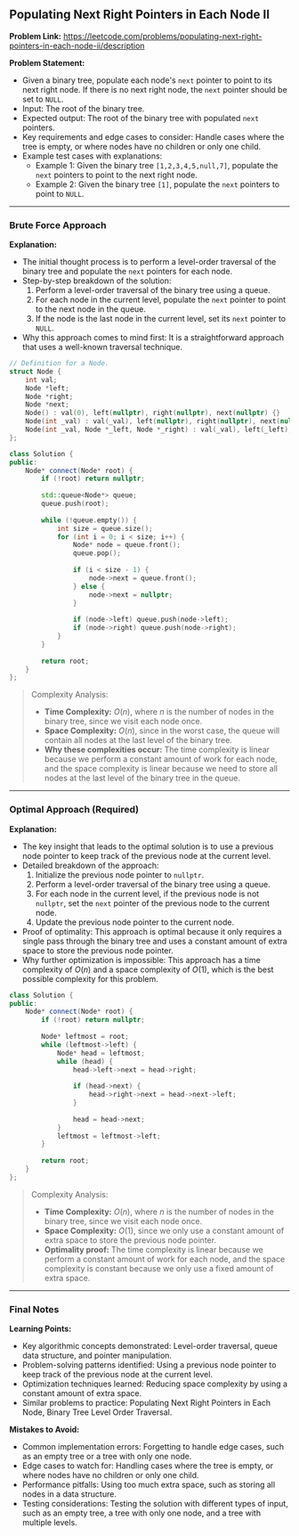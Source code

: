 ## Populating Next Right Pointers in Each Node II

**Problem Link:** https://leetcode.com/problems/populating-next-right-pointers-in-each-node-ii/description

**Problem Statement:**
- Given a binary tree, populate each node's `next` pointer to point to its next right node. If there is no next right node, the `next` pointer should be set to `NULL`.
- Input: The root of the binary tree.
- Expected output: The root of the binary tree with populated `next` pointers.
- Key requirements and edge cases to consider: Handle cases where the tree is empty, or where nodes have no children or only one child.
- Example test cases with explanations:
  - Example 1: Given the binary tree `[1,2,3,4,5,null,7]`, populate the `next` pointers to point to the next right node.
  - Example 2: Given the binary tree `[1]`, populate the `next` pointers to point to `NULL`.

---

### Brute Force Approach

**Explanation:**
- The initial thought process is to perform a level-order traversal of the binary tree and populate the `next` pointers for each node.
- Step-by-step breakdown of the solution:
  1. Perform a level-order traversal of the binary tree using a queue.
  2. For each node in the current level, populate the `next` pointer to point to the next node in the queue.
  3. If the node is the last node in the current level, set its `next` pointer to `NULL`.
- Why this approach comes to mind first: It is a straightforward approach that uses a well-known traversal technique.

```cpp
// Definition for a Node.
struct Node {
    int val;
    Node *left;
    Node *right;
    Node *next;
    Node() : val(0), left(nullptr), right(nullptr), next(nullptr) {}
    Node(int _val) : val(_val), left(nullptr), right(nullptr), next(nullptr) {}
    Node(int _val, Node *_left, Node *_right) : val(_val), left(_left), right(_right), next(nullptr) {}
};

class Solution {
public:
    Node* connect(Node* root) {
        if (!root) return nullptr;
        
        std::queue<Node*> queue;
        queue.push(root);
        
        while (!queue.empty()) {
            int size = queue.size();
            for (int i = 0; i < size; i++) {
                Node* node = queue.front();
                queue.pop();
                
                if (i < size - 1) {
                    node->next = queue.front();
                } else {
                    node->next = nullptr;
                }
                
                if (node->left) queue.push(node->left);
                if (node->right) queue.push(node->right);
            }
        }
        
        return root;
    }
};
```

> Complexity Analysis:
> - **Time Complexity:** $O(n)$, where $n$ is the number of nodes in the binary tree, since we visit each node once.
> - **Space Complexity:** $O(n)$, since in the worst case, the queue will contain all nodes at the last level of the binary tree.
> - **Why these complexities occur:** The time complexity is linear because we perform a constant amount of work for each node, and the space complexity is linear because we need to store all nodes at the last level of the binary tree in the queue.

---

### Optimal Approach (Required)

**Explanation:**
- The key insight that leads to the optimal solution is to use a previous node pointer to keep track of the previous node at the current level.
- Detailed breakdown of the approach:
  1. Initialize the previous node pointer to `nullptr`.
  2. Perform a level-order traversal of the binary tree using a queue.
  3. For each node in the current level, if the previous node is not `nullptr`, set the `next` pointer of the previous node to the current node.
  4. Update the previous node pointer to the current node.
- Proof of optimality: This approach is optimal because it only requires a single pass through the binary tree and uses a constant amount of extra space to store the previous node pointer.
- Why further optimization is impossible: This approach has a time complexity of $O(n)$ and a space complexity of $O(1)$, which is the best possible complexity for this problem.

```cpp
class Solution {
public:
    Node* connect(Node* root) {
        if (!root) return nullptr;
        
        Node* leftmost = root;
        while (leftmost->left) {
            Node* head = leftmost;
            while (head) {
                head->left->next = head->right;
                
                if (head->next) {
                    head->right->next = head->next->left;
                }
                
                head = head->next;
            }
            leftmost = leftmost->left;
        }
        
        return root;
    }
};
```

> Complexity Analysis:
> - **Time Complexity:** $O(n)$, where $n$ is the number of nodes in the binary tree, since we visit each node once.
> - **Space Complexity:** $O(1)$, since we only use a constant amount of extra space to store the previous node pointer.
> - **Optimality proof:** The time complexity is linear because we perform a constant amount of work for each node, and the space complexity is constant because we only use a fixed amount of extra space.

---

### Final Notes

**Learning Points:**
- Key algorithmic concepts demonstrated: Level-order traversal, queue data structure, and pointer manipulation.
- Problem-solving patterns identified: Using a previous node pointer to keep track of the previous node at the current level.
- Optimization techniques learned: Reducing space complexity by using a constant amount of extra space.
- Similar problems to practice: Populating Next Right Pointers in Each Node, Binary Tree Level Order Traversal.

**Mistakes to Avoid:**
- Common implementation errors: Forgetting to handle edge cases, such as an empty tree or a tree with only one node.
- Edge cases to watch for: Handling cases where the tree is empty, or where nodes have no children or only one child.
- Performance pitfalls: Using too much extra space, such as storing all nodes in a data structure.
- Testing considerations: Testing the solution with different types of input, such as an empty tree, a tree with only one node, and a tree with multiple levels.